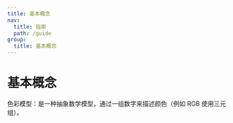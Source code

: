 ```yaml
---
title: 基本概念
nav:
  title: 指南
  path: /guide
group:
  title: 基本概念
---
```


# 基本概念

色彩模型：是一种抽象数学模型，通过一组数字来描述颜色（例如 RGB 使用三元组）。
